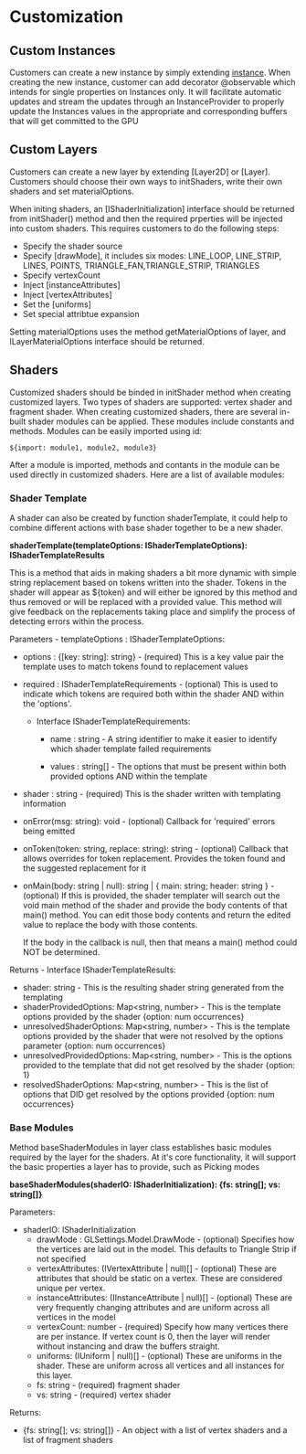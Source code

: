 # Customization

## Custom Instances

Customers can create a new instance by simply extending [instance](Instances/Instance.md). When creating the new instance, customer can add decorator @observable which intends for single properties on Instances only. It will facilitate automatic updates and stream the updates through an InstanceProvider to properly update the Instances values in the appropriate and corresponding buffers that will get committed to the GPU

## Custom Layers

Customers can create a new layer by extending [Layer2D] or [Layer]. Customers should choose their own ways to initShaders, write their own shaders and set materialOptions.

When initing shaders, an [IShaderInitialization<Instance>] interface should be returned from initShader() method and then the required prperties will be injected into custom shaders. This requires customers to do the following steps:

* Specify the shader source
* Specify [drawMode], it includes six modes: LINE_LOOP, LINE_STRIP, LINES, POINTS, TRIANGLE_FAN,TRIANGLE_STRIP, TRIANGLES
* Specify vertexCount
* Inject [instanceAttributes]
* Inject [vertexAttributes]
* Set the [uniforms]
* Set special attribtue expansion

Setting materialOptions uses the method getMaterialOptions of layer, and ILayerMaterialOptions interface should be returned.

## Shaders

Customized shaders should be binded in initShader method when creating customized layers. Two types of shaders are supported: vertex shader and fragment shader.
When creating customized shaders, there are several in-built shader modules can be applied. These modules include constants and methods. Modules can be easily imported using id:

```
${import: module1, module2, module3}
```

After a module is imported, methods and contants in the module can be used directly in customized shaders.
Here are a list of available modules:

### Shader Template

A shader can also be created by function shaderTemplate, it could help to combine different actions with base shader together to be a new shader.

**shaderTemplate(templateOptions: IShaderTemplateOptions): IShaderTemplateResults**

This is a method that aids in making shaders a bit more dynamic with simple string replacement based on tokens written into the shader. Tokens in the shader will appear as ${token} and will either be ignored by this method and thus removed or will be replaced with a provided value. This method will give feedback on the replacements taking place and simplify the process of detecting errors within the process.

Parameters - templateOptions : IShaderTemplateOptions:

* options : {[key: string]: string} - (required) This is a key value pair the template uses to match tokens found to replacement values
* required : IShaderTemplateRequirements - (optional) This is used to indicate which tokens are required both within the shader AND within the 'options'.

  * Interface IShaderTemplateRequirements:

    * name : string - A string identifier to make it easier to identify which shader template failed requirements

    * values : string[] - The options that must be present within both provided options AND within the template

* shader : string - (required) This is the shader written with templating information
* onError(msg: string): void - (optional) Callback for 'required' errors being emitted
* onToken(token: string, replace: string): string - (optional) Callback that allows overrides for token replacement. Provides the token found and the suggested replacement for it
* onMain(body: string | null): string | { main: string; header: string } - (optional) If this is provided, the shader templater will search out the void main method of the shader and provide the body contents of that main() method. You can edit those body contents and return the edited value to replace the body with those contents.

  If the body in the callback is null, then that means a main() method could NOT be determined.

Returns - Interface IShaderTemplateResults:

* shader: string - This is the resulting shader string generated from the templating
* shaderProvidedOptions: Map<string, number> - This is the template options provided by the shader {option: num occurrences}
* unresolvedShaderOptions: Map<string, number> - This is the template options provided by the shader that were not resolved by the options parameter {option: num occurrences}
* unresolvedProvidedOptions: Map<string, number> - This is the options provided to the template that did not get resolved by the shader {option: 1}
* resolvedShaderOptions: Map<string, number> - This is the list of options that DID get resolved by the options provided {option: num occurrences}

### Base Modules

Method baseShaderModules in layer class establishes basic modules required by the layer for the shaders. At it's core functionality, it will support the basic properties a layer has to provide, such as Picking modes

**baseShaderModules(shaderIO: IShaderInitialization): {fs: string[]; vs: string[]}**

Parameters:

* shaderIO: IShaderInitialization
  * drawMode : GLSettings.Model.DrawMode - (optional) Specifies how the vertices are laid out in the model. This defaults to Triangle Strip if not specified
  * vertexAttributes: (IVertexAttribute | null)[] - (optional) These are attributes that should be static on a vertex. These are considered unique per vertex.
  * instanceAttributes: (IInstanceAttribute<T> | null)[] - (optional) These are very frequently changing attributes and are uniform across all vertices in the model
  * vertexCount: number - (required) Specify how many vertices there are per instance. If vertex count is 0, then the layer will render without instancing and draw the buffers straight.
  * uniforms: (IUniform | null)[] - (optional) These are uniforms in the shader. These are uniform across all vertices and all instances for this layer.
  * fs: string - (required) fragment shader
  * vs: string - (required) vertex shader

Returns:

* {fs: string[]; vs: string[]} - An object with a list of vertex shaders and a list of fragment shaders
